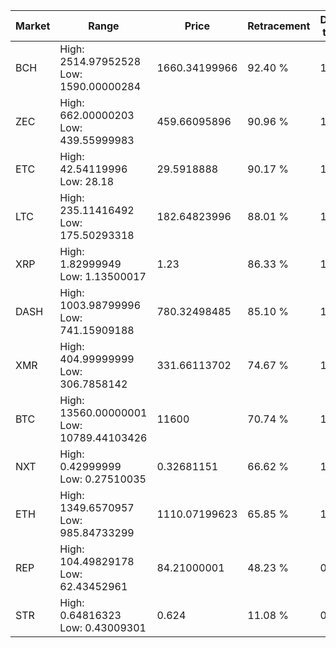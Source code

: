 | Market | Range | Price| Retracement | Doubles to 50% |
| --- | --- | --- | --- | --- |
| BCH | High: 2514.97952528<br />Low: 1590.00000284 | 1660.34199966 | 92.40 % | 1.24 |
| ZEC | High: 662.00000203<br />Low: 439.55999983 | 459.66095896 | 90.96 % | 1.20 |
| ETC | High: 42.54119996<br />Low: 28.18 | 29.5918888 | 90.17 % | 1.19 |
| LTC | High: 235.11416492<br />Low: 175.50293318 | 182.64823996 | 88.01 % | 1.12 |
| XRP | High: 1.82999949<br />Low: 1.13500017 | 1.23 | 86.33 % | 1.21 |
| DASH | High: 1003.98799996<br />Low: 741.15909188 | 780.32498485 | 85.10 % | 1.12 |
| XMR | High: 404.99999999<br />Low: 306.7858142 | 331.66113702 | 74.67 % | 1.07 |
| BTC | High: 13560.00000001<br />Low: 10789.44103426 | 11600 | 70.74 % | 1.05 |
| NXT | High: 0.42999999<br />Low: 0.27510035 | 0.32681151 | 66.62 % | 1.08 |
| ETH | High: 1349.6570957<br />Low: 985.84733299 | 1110.07199623 | 65.85 % | 1.05 |
| REP | High: 104.49829178<br />Low: 62.43452961 | 84.21000001 | 48.23 % | 0.00 |
| STR | High: 0.64816323<br />Low: 0.43009301 | 0.624 | 11.08 % | 0.00 |
